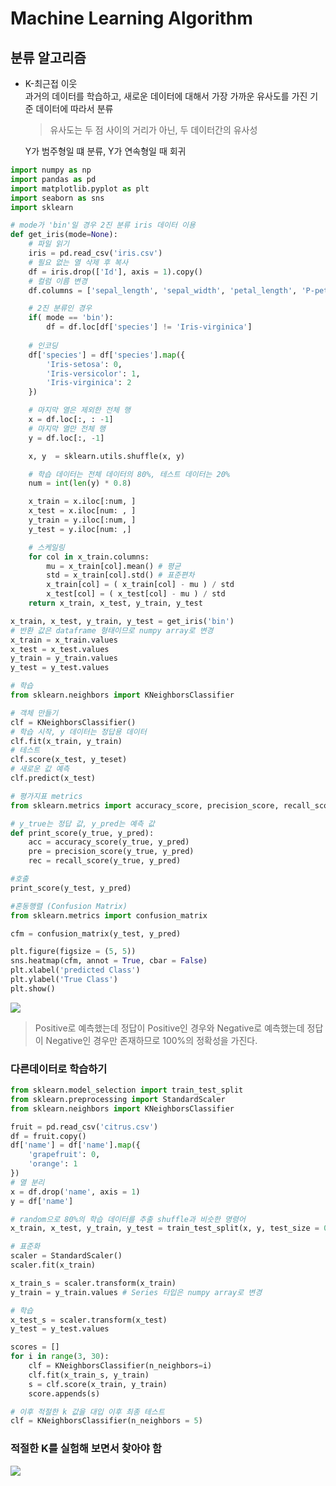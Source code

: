 # Machine Learning Algorithm
## 분류 알고리즘
+ K-최근접 이웃  
    과거의 데이터를 학습하고, 새로운 데이터에 대해서 가장 가까운 유사도를 가진 기준 데이터에 따라서 분류  
    >   유사도는 두 점 사이의 거리가 아닌, 두 데이터간의 유사성
      
    Y가 범주형일 떄 분류, Y가 연속형일 때 회귀

```python
import numpy as np
import pandas as pd
import matplotlib.pyplot as plt
import seaborn as sns
import sklearn

# mode가 'bin'일 경우 2진 분류 iris 데이터 이용
def get_iris(mode=None):
    # 파일 읽기
    iris = pd.read_csv('iris.csv')
    # 필요 없는 열 삭제 후 복사
    df = iris.drop(['Id'], axis = 1).copy()
    # 컬럼 이름 변경
    df.columns = ['sepal_length', 'sepal_width', 'petal_length', 'P-petal_width', 'species']

    # 2진 분류인 경우
    if( mode == 'bin'):
        df = df.loc[df['species'] != 'Iris-virginica']
    
    # 인코딩
    df['species'] = df['species'].map({
        'Iris-setosa': 0,
        'Iris-versicolor': 1,
        'Iris-virginica': 2
    })

    # 마지막 열은 제외한 전체 행
    x = df.loc[:, : -1]
    # 마지막 열만 전체 행
    y = df.loc[:, -1]

    x, y  = sklearn.utils.shuffle(x, y)

    # 학습 데이터는 전체 데이터의 80%, 테스트 데이터는 20%
    num = int(len(y) * 0.8)

    x_train = x.iloc[:num, ]
    x_test = x.iloc[num: , ]
    y_train = y.iloc[:num, ]
    y_test = y.iloc[num: ,]

    # 스케일링
    for col in x_train.columns:
        mu = x_train[col].mean() # 평균
        std = x_train[col].std() # 표준편차
        x_train[col] = ( x_train[col] - mu ) / std
        x_test[col] = ( x_test[col] - mu ) / std
    return x_train, x_test, y_train, y_test
```
```python
x_train, x_test, y_train, y_test = get_iris('bin')
# 반환 값은 dataframe 형태이므로 numpy array로 변경
x_train = x_train.values
x_test = x_test.values
y_train = y_train.values
y_test = y_test.values
```
```python
# 학습
from sklearn.neighbors import KNeighborsClassifier

# 객체 만들기
clf = KNeighborsClassifier()
# 학습 시작, y 데이터는 정답용 데이터
clf.fit(x_train, y_train)
# 테스트
clf.score(x_test, y_teset)
# 새로운 값 예측
clf.predict(x_test)
```
```python
# 평가지표 metrics
from sklearn.metrics import accuracy_score, precision_score, recall_score

# y_true는 정답 값, y_pred는 예측 값
def print_score(y_true, y_pred):
    acc = accuracy_score(y_true, y_pred)
    pre = precision_score(y_true, y_pred)
    rec = recall_score(y_true, y_pred)

#호출
print_score(y_test, y_pred)
```
```python
#혼동행렬 (Confusion Matrix)
from sklearn.metrics import confusion_matrix

cfm = confusion_matrix(y_test, y_pred)

plt.figure(figsize = (5, 5))
sns.heatmap(cfm, annot = True, cbar = False)
plt.xlabel('predicted Class')
plt.ylabel('True Class')
plt.show()
```
<img src = "https://user-images.githubusercontent.com/99117410/209181049-1730efd5-03e5-49b5-8569-f5035037742f.png">

> Positive로 예측했는데 정답이 Positive인 경우와 Negative로 예측했는데 정답이 Negative인 경우만 존재하므로 100%의 정확성을 가진다.

### 다른데이터로 학습하기
```python
from sklearn.model_selection import train_test_split
from sklearn.preprocessing import StandardScaler
from sklearn.neighbors import KNeighborsClassifier

fruit = pd.read_csv('citrus.csv')
df = fruit.copy()
df['name'] = df['name'].map({
    'grapefruit': 0,
    'orange': 1
})
# 열 분리
x = df.drop('name', axis = 1)
y = df['name']

# random으로 80%의 학습 데이터를 추출 shuffle과 비슷한 명령어
x_train, x_test, y_train, y_test = train_test_split(x, y, test_size = 0.2, random_state = 2022)

# 표준화
scaler = StandardScaler()
scaler.fit(x_train)

x_train_s = scaler.transform(x_train)
y_train = y_train.values # Series 타입은 numpy array로 변경

# 학습
x_test_s = scaler.transform(x_test)
y_test = y_test.values

scores = []
for i in range(3, 30):
    clf = KNeighborsClassifier(n_neighbors=i)
    clf.fit(x_train_s, y_train)
    s = clf.score(x_train, y_train)
    score.appends(s)

# 이후 적절한 k 값을 대입 이후 최종 테스트
clf = KNeighborsClassifier(n_neighbors = 5)
```

### 적절한 K를 실험해 보면서 찾아야 함
<img src = "https://user-images.githubusercontent.com/99117410/209188631-09c60490-dc77-4420-aa94-b1b597bf01df.png">

